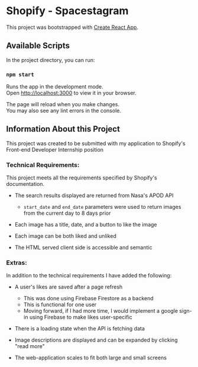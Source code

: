 # Shopify - Spacestagram

This project was bootstrapped with [Create React App](https://github.com/facebook/create-react-app).

## Available Scripts

In the project directory, you can run:

### `npm start`

Runs the app in the development mode.\
Open [http://localhost:3000](http://localhost:3000) to view it in your browser.

The page will reload when you make changes.\
You may also see any lint errors in the console.

## Information About this Project

This project was created to be submitted with my application to Shopify's Front-end Developer Internship position

### Technical Requirements:

This project meets all the requirements specified by Shopify's documentation.

- The search results displayed are returned from Nasa's APOD API
  - `start_date` and `end_date` parameters were used to return images from the current day to 8 days prior

- Each image has a title, date, and a button to like the image
- Each image can be both liked and unliked
- The HTML served client side is accessible and semantic

### Extras:
In addition to the technical requirements I have added the following:
- A user's likes are saved after a page refresh
  - This was done using Firebase Firestore as a backend
  - This is functional for one user
  - Moving forward, if I had more time, I would implement a google sign-in using Firebase to make likes user-specific
 
- There is a loading state when the API is fetching data
- Image descriptions are displayed and can be expanded by clicking "read more"
- The web-application scales to fit both large and small screens


